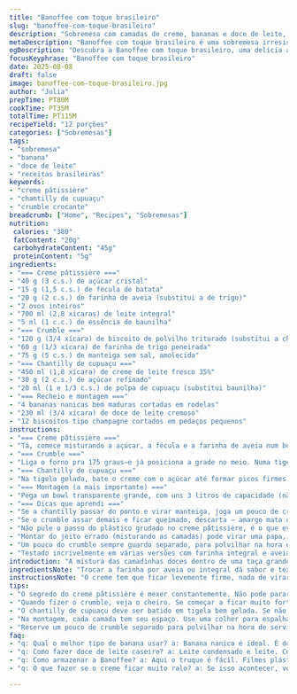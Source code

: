 ```yaml
---
title: "Banoffee com toque brasileiro"
slug: "banoffee-com-toque-brasileiro"
description: "Sobremesa com camadas de creme, bananas e doce de leite, repensada com farinha de aveia e biscoito de polvilho para crocância, recheada com chantilly de cupuaçu. Culminando numa mistura cremosa, fresca e com textura que varia entre macio e crocante, esta bagatela é construída em etapas que respeitam temperatura, consistência e aroma. Uma proposta versátil, fácil de montar e guardar, que respeita o equilíbrio entre doçura e acidez da banana madura. Surpresas de sabor e estrutura num clássico com identidade brasileira."
metaDescription: "Banoffee com toque brasileiro é uma sobremesa irresistível que combina camadas de creme, bananas e doce de leite com um toque especial."
ogDescription: "Descubra a Banoffee com toque brasileiro, uma delícia alternativa com textura crocante e sabor marcante. Venha experimentar."
focusKeyphrase: "Banoffee com toque brasileiro"
date: 2025-08-08
draft: false
image: banoffee-com-toque-brasileiro.jpg
author: "Julia"
prepTime: PT80M
cookTime: PT35M
totalTime: PT115M
recipeYield: "12 porções"
categories: ["Sobremesas"]
tags:
- "sobremesa"
- "banana"
- "doce de leite"
- "receitas brasileiras"
keywords:
- "creme pâtissière"
- "chantilly de cupuaçu"
- "crumble crocante"
breadcrumb: ["Home", "Recipes", "Sobremesas"]
nutrition: 
 calories: "380"
 fatContent: "20g"
 carbohydrateContent: "45g"
 proteinContent: "5g"
ingredients:
- "=== Creme pâtissière ==="
- "40 g (3 c.s.) de açúcar cristal"
- "15 g (1,5 c.s.) de fécula de batata"
- "20 g (2 c.s.) de farinha de aveia (substitui a de trigo)"
- "2 ovos inteiros"
- "700 ml (2,8 xícaras) de leite integral"
- "5 ml (1 c.c.) de essência de baunilha"
- "=== Crumble ==="
- "120 g (3/4 xícara) de biscoito de polvilho triturado (substitui a chapelaria Graham)"
- "60 g (1/3 xícara) de farinha de trigo peneirada"
- "75 g (5 c.s.) de manteiga sem sal, amolecida"
- "=== Chantilly de cupuaçu ==="
- "450 ml (1,8 xícara) de creme de leite fresco 35%"
- "30 g (2 c.s.) de açúcar refinado"
- "20 ml (1 e 1/3 c.s.) de polpa de cupuaçu (substitui baunilha)"
- "=== Recheio e montagem ==="
- "4 bananas nanicas bem maduras cortadas em rodelas"
- "230 ml (3/4 xícara) de doce de leite cremoso"
- "12 biscoitos tipo champagne cortados em pedaços pequenos"
instructions:
- "=== Creme pâtissière ==="
- "Tá, comece misturando a açúcar, a fécula e a farinha de aveia num bowl, sem pressa. Quebre os ovos um a um e vá misturando bem até virar um creme uniforme. Agora, vai incorporando o leite frio junto com a essência de baunilha sem pressa, tudo isso fora do fogo – evita grumos. Quando tiver uma mistura homogênea, transfere pra panela – de preferência antiaderente – e mexe sem parar em fogo médio-baixo. Presta atenção, demora quase 6 minutos até engrossar e vc vai perceber pela textura que começa a aderir no fundo e formas umas bolhas na borda que não são de fervura, mas do processo de engrossar. Para logo que formar uma camada densa, não deixa passar, senão pode embolotar. Se tiver algumas pelotinhas, passa numa peneira depois. Dispõe num refratário, cobre com plástico grudado no creme (sem ar), deixa esfriar até temperatura ambiente e só depois leva pra geladeira por pelo menos 1h30. Na hora de usar, bate com espátula pra ficar macio e mais maleável."
- "=== Crumble ==="
- "Liga o forno pra 175 graus—e já posiciona a grade no meio. Numa tigela, mistura os biscoitos de polvilho bem triturados (quase farofa grossa), a farinha e a manteiga com as mãos até formar pelotas pequenas, não uniformes, isso garante contraste de textura depois. Joga numa assadeira com papel-manteiga e leva pra assar. Tem que mexer duas vezes no processo pra dourar por igual, isso leva uns 16-18 minutos. Presta atenção que queima rápido, cheiro forte de manteiga queimando não é legal. Quando estiver dourado, tira, deixa esfriar completamente – ele endurece e fica crocante."
- "=== Chantilly de cupuaçu ==="
- "Na tigela gelada, bate o creme com o açúcar até formar picos firmes. No final, incorpora suavemente a polpa de cupuaçu pra dar uma acidez cítrica que quebra a doçura, sem perder a textura. Cupuaçu é o toque que aprendi a amar; você pode usar essência de baunilha se só tiver ela em casa."
- "=== Montagem (a mais importante) ==="
- "Pega um bowl transparente grande, com uns 3 litros de capacidade (não vai encher tudo, mas reserva espaço para montagem). Começa com metade do creme pâtissière no fundo, espalha devagar pra cobrir tudo, sem pressa. A seguir, distribui metade das bananas em rodelas, tenta colar umas nas paredes do recipiente pra criar efeito visual. Joga metade do doce de leite sobre as bananas, não precisa espalhar demais deixar gotejar um pouco e refletir camadas separadas. Coloca metade dos biscoitos champagne por cima, depois a metade do creme chantilly de cupuaçu. Finalmente, espalha metade do crumble por cima, com pedaços grandes e pequenos. Repete todas as camadas iguais—finaliza com crumble. Resolve esconder o doce de leite dentro pra não vazar depois, camada generosa mas não escorrendo, senão amolece demais os biscoitos. Fecha com filme plástico e fecha na geladeira por no mínimo 5 horas, de preferência uma noite. Se deixar menos, perde consistência. Na hora de servir, corta com colher para garantir textura de camada distinta a cada garfada. Consome em até 48h para evitar amolecimento ou alterações na textura."
- "=== Dicas que aprendi ==="
- "Se a chantilly passar do ponto e virar manteiga, joga um pouco de creme fresco gelado e bate novamente, dá pra recuperar. Doce de leite caseiro sempre melhor que industrial, mas se usar o do supermercado, busca um que não seja muito doce, para equilibrar. Banana nanica é a melhor porque é docinha e não amarga, mas se só tiver prata, madura e firme, serve. Para quem tem intolerância à lactose, substituir o leite e creme por versões veganas funciona mas com resultado diferente na textura — é bom fazer teste antes."
- "Se o crumble assar demais e ficar queimado, descarta – amargo mata qualquer receita doce. Caso não tenha biscoito de polvilho, substitua por biscoito mais neutro tipo maisena ou tipo torta, texturas e sabor que não enxarcem."
- "Não pule o passo do plástico grudado no creme pâtissière, é o que evita a formação da película ressecada por cima."
- "Montar do jeito errado (misturando as camadas) pode virar uma papa, sem crocância, sem graça. Estrofe a camada, não bagunça."
- "Um pouco do crumble sempre guardo separado, para polvilhar na hora de servir e dar crocância extra e frescor."
- "Testado incrivelmente em várias versões com farinha integral e aveia, essa combinação da aveia na farinha do creme dá um sabor rústico e mais textura que não vi em bagatelles comuns."
introduction: "A mistura das camadinhas doces dentro de uma taça grande, com bananas maduras que chegam no ponto, doce de leite que escorre lentamente, chantilly com um toque ácido do cupuaçu e aquela crocância estalante… A complexidade de texturas e sabores da bagatelle inspirada na clássica inglesa ganhou tempero brasileiro aqui. Não é coisa pra quem quer pressa, cada passo tem seu tempo, e cada camada pede atenção. É muito fácil errar na montagem, na textura, no equilíbrio. Aquele amarelinho da banana amadurecida se contrapõe ao dourado crocante do crumble e ao branco macio do creme. Formam uma dança que exige garfo atento. Depois de fazer algumas e soltar o método, verifiquei que a paciência ao escolher ingredientes e preparar é meu maior conselho. É menos receita e mais ritual. O perfume que se espalha pela cozinha quando o creme engrossa e aquele cheiro de doce de leite no ar já avisam que o resultado vale a espera."
ingredientsNote: "Trocar a farinha por aveia ou integral dá sabor e textura mais ricos, especialmente se preferir um prato menos doce e mais encorpado. Substituir biscoitos de champanhe por biscoitos de polvilho ou maisena é uma sacada para criar crocância sem excesso de açúcar. Cupuaçu no chantilly faz uma diferença sutil mas marcante, como quando você resolve sair da baunilha 'óbvia'. Não pule o frescor e a maturação da banana, porque a fruta é protagonista e muda o jogo inteiro. Manteiga deve estar macia, não quente, para não deixar o crumble oleoso. Já o creme pâtissière pede controle na temperatura, o que vai evitar grumos e grudar demais. O uso do plástico grudado sobre o creme não é frescura; é o segredo para que ele não crie película seca na superfície."
instructionsNote: "O creme tem que ficar levemente firme, nada de virar mingau. O ponto exato é aquilo que gruda no fundo, mas solta com uma colher. Tem que mexer sem parar, e se usar fouet, acelera o processo. O crumble tem que dourar, não queimar; fica com cor caramelo claro, cheiro amanteigado. Controlar o forno é essencial. Bata o chantilly em temperatura bem gelada, com utensílios gelados preferencialmente. O polpa de cupuaçu deve ser incorporada por último, delicado, pra não desfazer o creme. Na montagem, o segredo é repetição igual das camadas e não atropelar. A camada do biscoito champagne tem que ser firme, se deixar molhar demais vira uma papinha. Respeite o tempo de gelar entre mistura, porque as texturas se assentam e melhoram. Fique sempre de olho nas texturas, nem sempre o relógio é o melhor juiz."
tips:
- "O segredo do creme pâtissière é mexer constantemente. Não pode parar. Se deixar no fundo da panela, gruda. Olhe o ponto com atenção. Se começar a fazer bolhas, prepare-se. É hora de tirar do fogo."
- "Quando fizer o crumble, veja o cheiro. Se começar a ficar muito forte, é hora de tirar. Ele não pode queimar. Se passar do ponto, fica amargo. Cuidado. E não esqueça de deixar esfriar bem."
- "O chantilly de cupuaçu deve ser batido em tigela bem gelada. Se não ficar firme, errou no tempo ou na temperatura. Adicione a polpa de cupuaçu com delicadeza. Isso traz um frescor incrível."
- "Na montagem, cada camada tem seu espaço. Use uma colher para espalhar o creme, evitando matemáticas complicadas. Repita as camadas perfeitamente. Meio cama, meio abraço. Armazenar bem, é crucial."
- "Reserve um pouco de crumble separado para polvilhar na hora de servir. Isso dá crocância a cada garfada. E aqueles detalhes visuais que atraem os olhares. Apenas cuidado na montagem, não molhe demais."
faq:
- "q: Qual o melhor tipo de banana usar? a: Banana nanica é ideal. É doce. Não amarga. Se não tiver, a prata madura serve. Tem que estar bem madura. Isso traz todo o sabor."
- "q: Como fazer doce de leite caseiro? a: Leite condensado e leite. Cozinhe por 1 hora ou mais. Olhe sempre. Mexa de vez em quando. Se preferir, use o de mercado. Mas escolha um menos doce."
- "q: Como armazenar a Banoffee? a: Aqui o truque é fácil. Filmes plásticos cobrindo bem. Geladeira. Se for pra consumir em 48 horas. As texturas mudam. Não vale a pena deixar mais tempo."
- "q: O que fazer se o creme ficar muito ralo? a: Se isso acontecer, volte ao fogo. Mexa, deixe reduzir. Deve engrossar. Se não der certo, adicione um pouco de fécula de batata. Volte a misturar."

---
```

